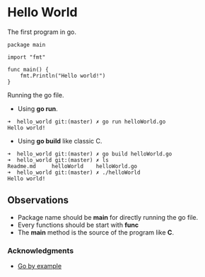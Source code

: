 # Hello World

The first program in go.

```$xslt
package main

import "fmt"

func main() {
	fmt.Println("Hello world!")
}
```

Running the go file.
* Using **go run**.
```$xslt
➜  hello_world git:(master) ✗ go run helloWorld.go
Hello world!
```

* Using **go build** like classic C. 

```$xslt
➜  hello_world git:(master) ✗ go build helloWorld.go
➜  hello_world git:(master) ✗ ls
Readme.md     helloWorld    helloWorld.go
➜  hello_world git:(master) ✗ ./helloWorld 
Hello world!
```

## Observations
* Package name should be **main** for directly running the go file.
* Every functions should be start with **func**
* The **main** method is the source of the program like **C**.


### Acknowledgments

* [Go by example](https://gobyexample.com)
